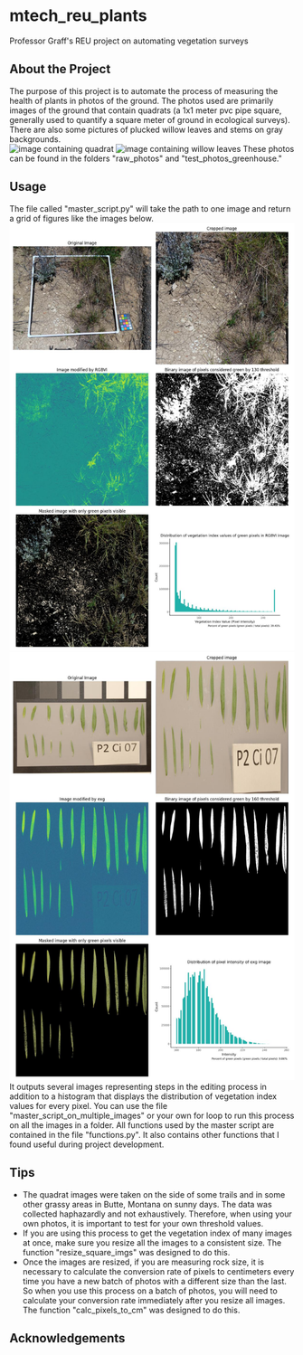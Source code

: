 # mtech_reu_plants
 Professor Graff's REU project on automating vegetation surveys

## About the Project
The purpose of this project is to automate the process of measuring the health of plants in photos of the ground. The photos used are primarily images of the ground that contain quadrats (a 1x1 meter pvc pipe square, generally used to quantify a square meter of ground in ecological surveys). There are also some pictures of plucked willow leaves and stems on gray backgrounds.  
![image containing quadrat](raw_photos/20240530_164307.jpg)
![image containing willow leaves](test_photos_greenhouse/image_1.JPG)
These photos can be found in the folders "raw_photos" and "test_photos_greenhouse."

## Usage
The file called "master_script.py" will take the path to one image and return a grid of figures like the images below.  
![Example of output (quadrat)](results/master_script_output/example.jpg)
![Example of output (willow leaves)](results/master_script_output/example_greenhouse.jpg)
It outputs several images representing steps in the editing process in addition to a histogram that displays the distribution of vegetation index values for every pixel. 
You can use the file "master_script_on_multiple_images" or your own for loop to run this process on all the images in a folder. 
All functions used by the master script are contained in the file "functions.py". It also contains other functions that I found useful during project development. 

## Tips
- The quadrat images were taken on the side of some trails and in some other grassy areas in Butte, Montana on sunny days. The data was collected haphazardly and not exhaustively. Therefore, when using your own photos, it is important to test for your own threshold values.
- If you are using this process to get the vegetation index of many images at once, make sure you resize all the images to a consistent size. The function "resize_square_imgs" was designed to do this.
- Once the images are resized, if you are measuring rock size, it is necessary to calculate the conversion rate of pixels to centimeters every time you have a new batch of photos with a different size than the last. So when you use this process on a batch of photos, you will need to calculate your conversion rate immediately after you resize all images. The function "calc_pixels_to_cm" was designed to do this. 

## Acknowledgements
